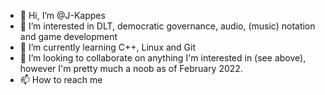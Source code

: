 - 👋 Hi, I’m @J-Kappes
- 👀 I’m interested in DLT, democratic governance, audio, (music) notation and game development 
- 🌱 I’m currently learning C++, Linux and Git
- 💞️ I’m looking to collaborate on anything I'm interested in (see above), however I'm pretty much a noob as of February 2022.
- 📫 How to reach me 

<!---
J-Kappes/J-Kappes is a ✨ special ✨ repository because its `README.md` (this file) appears on your GitHub profile.
You can click the Preview link to take a look at your changes.
--->
